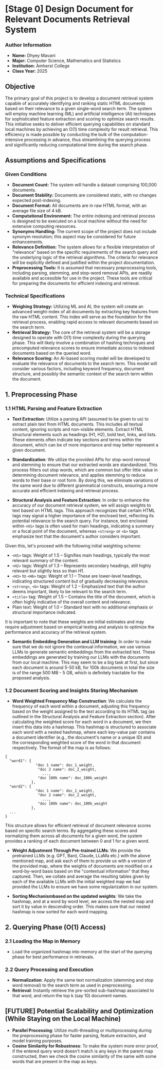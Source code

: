 # [Stage 0] Design Document for Relevant Documents Retrieval System

### Author Information
- **Name:** Dhyey Mavani
- **Major:** Computer Science, Mathematics and Statistics
- **Institution:** Amherst College
- **Class Year:** 2025
  
## Objective

The primary goal of this project is to develop a document retrieval system capable of accurately identifying and ranking static HTML documents based on their relevance to a given single-word search term. The system will employ machine learning (ML) and artificial intelligence (AI) techniques for sophisticated feature extraction and scoring to optimize search results. This initiative seeks to deliver efficient querying capabilities on standard local machines by achieving an O(1) time complexity for result retrieval. This efficiency is made possible by conducting the bulk of the computation-intensive processing in advance, thus streamlining the querying process and significantly reducing computational time during the search phase.

## Assumptions and Specifications

### Given Conditions
- **Document Count:** The system will handle a dataset comprising 100,000 documents.
- **Document Stability:** Documents are considered static, with no changes expected post-indexing.
- **Document Format:** All documents are in raw HTML format, with an average file size of 4 kB.
- **Computational Environment:** The entire indexing and retrieval process is designed to be executed on a local machine without the need for extensive computing resources.
- **Synonyms Handling:** The current scope of the project does not include synonym resolution; this aspect may be considered for future enhancements.
- **Relevance Definition:** The system allows for a flexible interpretation of "relevance" based on the specific requirements of the search query and the underlying logic of the retrieval algorithms. The criteria for relevance will be explicitly defined and justified within the project documentation.
- **Preprocessing Tools:** It is assumed that necessary preprocessing tools, including parsing, stemming, and stop-word removal APIs, are readily available and accessible for use in the project. These tools are critical for preparing the documents for efficient indexing and retrieval.

### Technical Specifications

- **Weighing Strategy:** Utilizing ML and AI, the system will create an advanced weight-index of all documents by extracting key features from the raw HTML content. This index will serve as the foundation for the retrieval process, enabling rapid access to relevant documents based on the search term.
- **Retrieval Strategy:** The core of the retrieval system will be a storage designed to operate with O(1) time complexity during the querying phase. This will likely involve a combination of hashing techniques and precomputed relevance scores to ensure immediate access to indexed documents based on the queried word.
- **Relevance Scoring:** An AI-based scoring model will be developed to evaluate the relevance of documents to the search term. This model will consider various factors, including keyword frequency, document structure, and possibly the semantic context of the search term within the document.

## 1. Preprocessing Phase

### 1.1 HTML Parsing and Feature Extraction

- **Text Extraction**: Utilize a parsing API (assumed to be given to us) to extract plain text from HTML documents. This includes all textual content, ignoring scripts and non-visible elements. Extract HTML structural elements such as headings (H1, H2), bold text, links, and lists. These elements often indicate key sections and terms within the document, which can be of more importance and may better represent a given document.

- **Standardization**: We utilize the provided APIs for stop-word removal and stemming to ensure that our extracted words are standardized. This process filters out stop words, which are common but offer little value in determining document relevance, and applies stemming to reduce words to their base or root form. By doing this, we eliminate variations of the same word due to different grammatical constructs, ensuring a more accurate and efficient indexing and retrieval process.
  
- **Structural Analysis and Feature Extraction**: In order to enhance the accuracy of our document retrieval system, we will assign weights to text based on HTML tags. This approach recognizes that certain HTML tags may signal a higher importance of the enclosed text, reflecting its potential relevance to the search query. For instance, text enclosed within `<H1>` tags is often used for main headings, indicating a summary or a focal point of the document, whereas `<strong>` or `<b>` tags emphasize text that the document's author considers important.

Given this, let's proceed with the following initial weighting scheme:

- `<H1>` tags: Weight of 1.5 – Signifies main headings, typically the most relevant summary of the content.
- `<H2>` tags: Weight of 1.3 – Represents secondary headings, still highly relevant but slightly less so than H1.
- `<H3>` to `<H6>` tags: Weight of 1.1 – These are lower-level headings, indicating structured content but of gradually decreasing relevance.
- `<strong>`, `<b>` tags: Weight of 1.2 – Emphasized text that the author deems important, likely to be relevant to the search term.
- `<title>` tag: Weight of 1.5 – Contains the title of the document, which is often highly indicative of the overall content and relevance.
- Plain text: Weight of 1.0 – Standard text with no additional emphasis or structural importance indicated.

It is important to note that these weights are initial estimates and may require adjustment based on empirical testing and analysis to optimize the performance and accuracy of the retrieval system.

- **Semantic Embedding Generation and LLM training**: In order to make sure that we do not ignore the contexual information, we use various LLMs to generate semantic embeddings from the extracted text. These embeddings are generated by training our LLMs with the documents from our local machine. This may seem to be a big task at first, but since each document is around 5-50 kB, for 100k documents in total the size is of the range 500 MB - 5 GB, which is definitely tractable for the proposed analysis.

### 1.2 Document Scoring and Insights Storing Mechanism

- **Word Weighted Frequency Map Construction**: We calculate the frequency of each word within a document, adjusting this frequency based on the weight assigned to the text according to its HTML tag (as outlined in the Structural Analysis and Feature Extraction section). After calculating the weighted score for each word in a document, we then insert this data into a hashmap. This hashmap is structured to associate each word with a nested hashmap, where each key-value pair contains a document identifier (e.g., the document's name or a unique ID) and the corresponding weighted score of the word in that document respectively. The format of the map is as follows:

```
{
  "word1": {
              "doc 1 name": doc_1_weight,
               "doc 2 name": doc_2_weight,
                 ...,
               "doc 100k name": doc_100k_weight
            },
  "word2": {
              "doc 1 name": doc_1_weight,
               "doc 2 name": doc_2_weight,
                 ...,
               "doc 100k name": doc_100k_weight
            },
  ...
}
```

This structure allows for efficient retrieval of document relevance scores based on specific search terms. By aggregating these scores and normalizing them across all documents for a given word, the system provides a ranking of each document between 0 and 1 for a given word.

- **Weight Adjustment Through Pre-trained LLMs**: We provide the pretrained LLMs (e.g. GPT, Bard, Claude, LLaMa etc.) with the above mentioned map, and ask each of them to provide us with a version of the provided map, where the weights of documents are modified on a word-by-word basis based on the "contextual information" that they captured. Then, we collate and average the resulting tables given by each of the available LLMs with the initial weighted map we had provided the LLMs to ensure we have some regularization in our system.

- **Sorting Mechanismbased on the updated weights**: We take the hashmap, and at a word by word level, we access the nested map and sort it by value in descending order. This makes sure that our nested hashmap is now sorted for each word mapping.

## 2. Querying Phase (O(1) Access)

### 2.1 Loading the Map in Memory

- Load the organized hashmap into memory at the start of the querying phase for best performance in retrievals.

### 2.2 Query Processing and Execution

- **Normalization**: Apply the same text normalization (stemming and stop word removal) to the search term as used in preprocessing.
- **Retrieval**: Instantly retrieve the pre-sorted sub-hashmap associated to that word, and return the top k (say 10) document names.

## [FUTURE] Potential Scalability and Optimization (While Staying on the Local Machine)

- **Parallel Processing**: Utilize multi-threading or multiprocessing during the preprocessing phase for faster parsing, feature extraction, and model training purposes.
- **Cosine Similarity for Robustness**: To make the system more error proof, if the entered query word doesn't match is any keys in the parent map constructed, then we check the cosine similarity of the same with some words that are present in the map as keys. 
